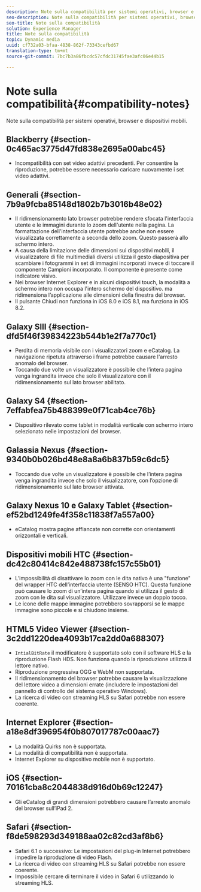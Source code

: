 ```yaml
---
description: Note sulla compatibilità per sistemi operativi, browser e dispositivi mobili.
seo-description: Note sulla compatibilità per sistemi operativi, browser e dispositivi mobili.
seo-title: Note sulla compatibilità
solution: Experience Manager
title: Note sulla compatibilità
topic: Dynamic media
uuid: cf732a03-bfaa-4838-862f-73343cefbd67
translation-type: tm+mt
source-git-commit: 7bc7b3a86fbcdc57cfdc31745fae3afc06e44b15

---
```



# Note sulla compatibilità{#compatibility-notes}

Note sulla compatibilità per sistemi operativi, browser e dispositivi mobili.

## Blackberry {#section-0c465ac3775d47fd838e2695a00abc45}

* Incompatibilità con set video adattivi precedenti. Per consentire la riproduzione, potrebbe essere necessario caricare nuovamente i set video adattivi.

## Generali {#section-7b9a9fcba85148d1802b7b3016b48e02}

* Il ridimensionamento lato browser potrebbe rendere sfocata l&#39;interfaccia utente e le immagini durante lo zoom dell&#39;utente nella pagina. La formattazione dell&#39;interfaccia utente potrebbe anche non essere visualizzata correttamente a seconda dello zoom. Questo passerà allo schermo intero.
* A causa della limitazione delle dimensioni sui dispositivi mobili, il visualizzatore di file multimediali diversi utilizza il gesto diapositiva per scambiare i fotogrammi in set di immagini incorporati invece di toccare il componente Campioni incorporato. Il componente è presente come indicatore visivo.
* Nei browser Internet Explorer e in alcuni dispositivi touch, la modalità a schermo intero non occupa l&#39;intero schermo del dispositivo. ma ridimensiona l’applicazione alle dimensioni della finestra del browser.
* Il pulsante Chiudi non funziona in iOS 8.0 e iOS 8.1, ma funziona in iOS 8.2.

## Galaxy SIII {#section-dfd5f46f39834223b544b1e2f7a770c1}

* Perdita di memoria visibile con i visualizzatori zoom e eCatalog. La navigazione ripetuta attraverso i frame potrebbe causare l&#39;arresto anomalo del browser.
* Toccando due volte un visualizzatore è possibile che l’intera pagina venga ingrandita invece che solo il visualizzatore con il ridimensionamento sul lato browser abilitato.

## Galaxy S4 {#section-7effabfea75b488399e0f71cab4ce76b}

* Dispositivo rilevato come tablet in modalità verticale con schermo intero selezionato nelle impostazioni del browser.

## Galassia Nexus {#section-9340b0b026bd48e8a8a6b837b59c6dc5}

* Toccando due volte un visualizzatore è possibile che l’intera pagina venga ingrandita invece che solo il visualizzatore, con l’opzione di ridimensionamento sul lato browser attivata.

## Galaxy Nexus 10 e Galaxy Tablet {#section-ef52bd1249fe4f358c11838f7a557a00}

* eCatalog mostra pagine affiancate non corrette con orientamenti orizzontali e verticali.

## Dispositivi mobili HTC {#section-dc42c80414c842e488738fc157c55b01}

* L’impossibilità di disattivare lo zoom con le dita nativo è una &quot;funzione&quot; del wrapper HTC dell’interfaccia utente (SENSO HTC). Questa funzione può causare lo zoom di un’intera pagina quando si utilizza il gesto di zoom con le dita sul visualizzatore. Utilizzare invece un doppio tocco.
* Le icone delle mappe immagine potrebbero sovrapporsi se le mappe immagine sono piccole e si chiudono insieme.

## HTML5 Video Viewer {#section-3c2dd1220dea4093b17ca2dd0a688307}

* `IntialBitRate` il modificatore è supportato solo con il software HLS e la riproduzione Flash HDS. Non funziona quando la riproduzione utilizza il lettore nativo.
* Riproduzione progressiva OGG e WebM non supportata.
* Il ridimensionamento del browser potrebbe causare la visualizzazione del lettore video a dimensioni errate (includere le impostazioni del pannello di controllo del sistema operativo Windows).
* La ricerca di video con streaming HLS su Safari potrebbe non essere coerente.

## Internet Explorer {#section-a18e8df396954f0b807017787c00aac7}

* La modalità Quirks non è supportata.
* La modalità di compatibilità non è supportata.
* Internet Explorer su dispositivo mobile non è supportato.

## iOS {#section-70161cba8c2044838d916d0b69c12247}

* Gli eCatalog di grandi dimensioni potrebbero causare l’arresto anomalo del browser sull’iPad 2.

## Safari {#section-f8de598293d349188aa02c82cd3af8b6}

* Safari 6.1 o successivo: Le impostazioni del plug-in Internet potrebbero impedire la riproduzione di video Flash.
* La ricerca di video con streaming HLS su Safari potrebbe non essere coerente.
* Impossibile cercare di terminare il video in Safari 6 utilizzando lo streaming HLS.

